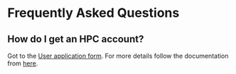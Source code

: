 # Frequently Asked Questions

## How do I get an HPC account?

Got to the [User application form](https://www.metacenter.no/user/application).
For more details follow the documentation from
[here](https://www.sigma2.no/how-apply-user-account).
